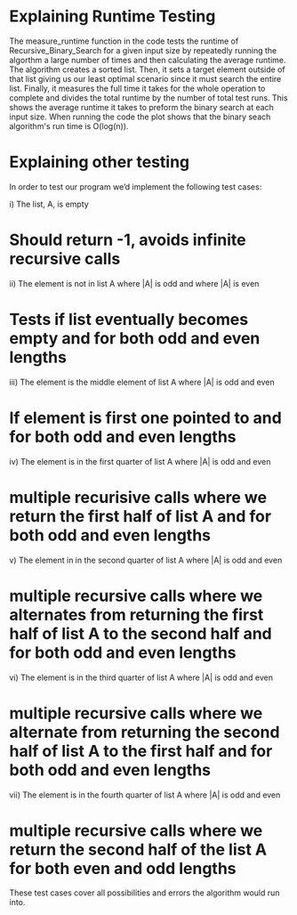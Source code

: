 # Explaining Runtime Testing 
The measure_runtime function in the code tests the runtime of Recursive_Binary_Search for a given input size by repeatedly running the algorthm a large number of times and then calculating the average runtime. The algorithm creates a sorted list. Then, it sets a target element outside of that list giving us our least optimal scenario since it must search the entire list. Finally, it measures the full time it takes for the whole operation to complete and divides the total runtime by the number of total test runs. This shows the average runtime it takes to preform the binary search at each input size. When running the code the plot shows that the binary seach algorithm's run time is O(log(n)).

# Explaining other testing 

In order to test our program we’d implement the following test cases:

i) The list, A, is empty
# Should return -1, avoids infinite recursive calls

ii) The element is not in list A where |A| is odd and where |A| is even
# Tests if list eventually becomes empty and for both odd and even lengths

iii) The element is the middle element of list A where |A| is odd and even
# If element is first one pointed to and for both odd and even lengths

iv) The element is in the first quarter of list A where |A| is odd and even
# multiple recurisive calls where we return the first half of list A and for both odd and even lengths

v) The element in in the second quarter of list A where |A| is odd and even
# multiple recursive calls where we alternates from returning the first half of list A to the second half and for both odd and even lengths

vi) The element is in the third quarter of list A where |A| is odd and even
# multiple recursive calls where we alternate from returning the second half of list A to the first half and for both odd and even lengths

vii) The element is in the fourth quarter of list A where |A| is odd and even
# multiple recursive calls where we return the second half of the list A for both even and odd lengths

These test cases cover all possibilities and errors the algorithm would run into.
